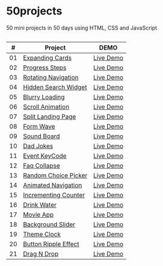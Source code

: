﻿# 50projects

50 mini projects in 50 days using HTML, CSS and JavaScript

##

| # | Project | DEMO |
| --- | --- | --- |
| 01 | [Expanding Cards](https://github.com/jayredk/50projects/tree/main/01-expanding_cards) | [Live Demo](https://jayredk.github.io/50projects/01-expanding_cards) |
| 02 | [Progress Steps](https://github.com/jayredk/50projects/tree/main/02-progress-steps) | [Live Demo](https://jayredk.github.io/50projects/02-progress-steps) |
| 03 | [Rotating Navigation](https://github.com/jayredk/50projects/tree/main/03-rotating-nav-animation) | [Live Demo](https://jayredk.github.io/50projects/03-rotating-nav-animation) |
| 04 | [Hidden Search Widget](https://github.com/jayredk/50projects/tree/main/04-hidden-search) | [Live Demo](https://jayredk.github.io/50projects/04-hidden-search) |
| 05 | [Blurry Loading](https://github.com/jayredk/50projects/tree/main/05-blurry-loading) | [Live Demo](https://jayredk.github.io/50projects/05-blurry-loading) |
| 06 | [Scroll Animation](https://github.com/jayredk/50projects/tree/main/06-scroll-animation) | [Live Demo](https://jayredk.github.io/50projects/06-scroll-animation) |
| 07 | [Split Landing Page](https://github.com/jayredk/50projects/tree/main/07-split-landing-page) | [Live Demo](https://jayredk.github.io/50projects/07-split-landing-page) |
| 08 | [Form Wave](https://github.com/jayredk/50projects/tree/main/08-form-wave) | [Live Demo](https://jayredk.github.io/50projects/08-form-wave) |
| 09 | [Sound Board](https://github.com/jayredk/50projects/tree/main/09-sounds-board) | [Live Demo](https://jayredk.github.io/50projects/09-sounds-board) |
| 10 | [Dad Jokes](https://github.com/jayredk/50projects/tree/main/10-dad-jokes) | [Live Demo](https://jayredk.github.io/50projects/10-dad-jokes) |
| 11 | [Event KeyCode](https://github.com/jayredk/50projects/tree/main/11-event-keycode) | [Live Demo](https://jayredk.github.io/50projects/11-event-keycode) |
| 12 | [Faq Collapse](https://github.com/jayredk/50projects/tree/main/12-faq-collapse) | [Live Demo](https://jayredk.github.io/50projects/12-faq-collapse) |
| 13 | [Random Choice Picker](https://github.com/jayredk/50projects/tree/main/13-random-choice-picker) | [Live Demo](https://jayredk.github.io/50projects/13-random-choice-picker) |
| 14 | [Animated Navigation](https://github.com/jayredk/50projects/tree/main/14-animated-navigation) | [Live Demo](https://jayredk.github.io/50projects/14-animated-navigation) |
| 15 | [Incrementing Counter](https://github.com/jayredk/50projects/tree/main/15-incrementing-counter) | [Live Demo](https://jayredk.github.io/50projects/15-incrementing-counter) |
| 16 | [Drink Water](https://github.com/jayredk/50projects/tree/main/16-drink-water) | [Live Demo](https://jayredk.github.io/50projects/16-drink-water) |
| 17 | [Movie App](https://github.com/jayredk/50projects/tree/main/17-movie-app) | [Live Demo](https://jayredk.github.io/50projects/17-movie-app) |
| 18 | [Background Slider](https://github.com/jayredk/50projects/tree/main/18-background-slider) | [Live Demo](https://jayredk.github.io/50projects/18-background-slider) |
| 19 | [Theme Clock](https://github.com/jayredk/50projects/tree/main/19-theme-clock) | [Live Demo](https://jayredk.github.io/50projects/19-theme-clock) |
| 20 | [Button Ripple Effect](https://github.com/jayredk/50projects/tree/main/20-button-ripple-effect) | [Live Demo](https://jayredk.github.io/50projects/20-button-ripple-effect) |
| 21 | [Drag N Drop](https://github.com/jayredk/50projects/tree/main/21-drag-n-drop) | [Live Demo](https://jayredk.github.io/50projects/21-drag-n-drop) |